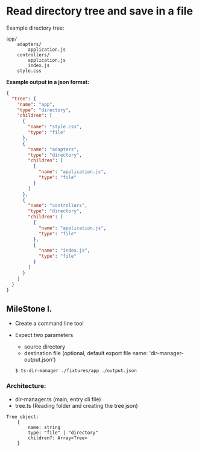 # Read directory tree and save in a file

Example directory tree:

    app/
        adapters/
            application.js
        controllers/
            application.js
            index.js
        style.css

**Example output in a json format:**

```json
{
  "tree": {
    "name": "app",
    "type": "directory",
    "children": [
      {
        "name": "style.css",
        "type": "file"
      },
      {
        "name": "adapters",
        "type": "directory",
        "children": [
          {
            "name": "application.js",
            "type": "file"
          }
        ]
      },
      {
        "name": "controllers",
        "type": "directory",
        "children": [
          {
            "name": "application.js",
            "type": "file"
          },
          {
            "name": "index.js",
            "type": "file"
          }
        ]
      }
    ]
  }
}
```

## MileStone I.

* Create a command line tool
* Expect two parameters

    - source directory
    - destination file (optional, default export file name: 'dir-manager-output.json')
    
  `$ ts-dir-manager ./fixtures/app ./output.json`

### Architecture:

* dir-manager.ts (main, entry cli file)
* tree.ts (Reading folder and creating the tree json)

```
Tree object:
    {
        name: string
        type: "file" | "directory"
        children?: Array<Tree>
    }
```